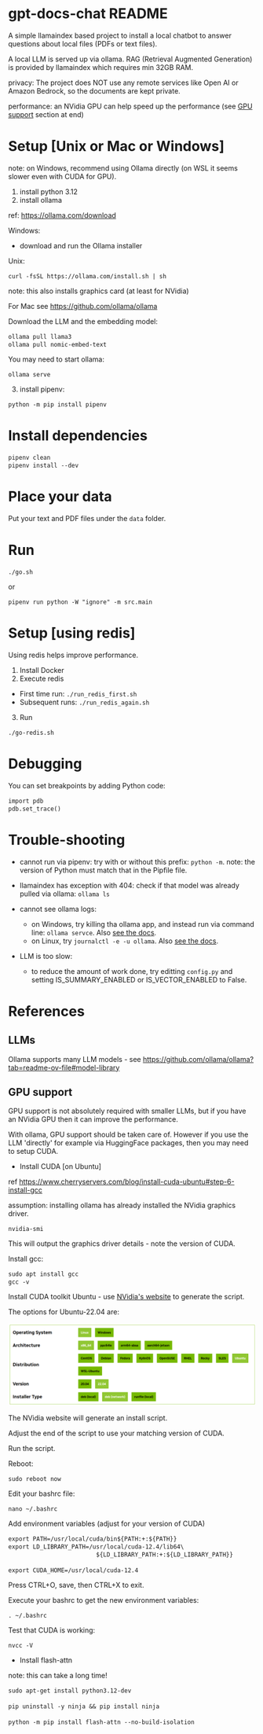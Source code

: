 # gpt-docs-chat README

A simple llamaindex based project to install a local chatbot to answer questions about local files (PDFs or text files).

A local LLM is served up via ollama.
RAG (Retrieval Augmented Generation) is provided by llamaindex which requires min 32GB RAM.

privacy: The project does NOT use any remote services like Open AI or Amazon Bedrock, so the documents are kept private.

performance: an NVidia GPU can help speed up the performance (see [GPU support](#gpu-support) section at end)

# Setup [Unix or Mac or Windows]

note: on Windows, recommend using Ollama directly (on WSL it seems slower even with CUDA for GPU).

1. install python 3.12
2. install ollama

ref: https://ollama.com/download

Windows:

- download and run the Ollama installer

Unix:

```
curl -fsSL https://ollama.com/install.sh | sh
```

note: this also installs graphics card (at least for NVidia)

For Mac see https://github.com/ollama/ollama

Download the LLM and the embedding model:

```
ollama pull llama3
ollama pull nomic-embed-text
```

You may need to start ollama:

```
ollama serve
```

3. install pipenv:

```
python -m pip install pipenv
```

# Install dependencies

```
pipenv clean
pipenv install --dev
```

# Place your data

Put your text and PDF files under the `data` folder.

# Run

```
./go.sh
```

or

```
pipenv run python -W "ignore" -m src.main
```

# Setup [using redis]

Using redis helps improve performance.

1. Install Docker
2. Execute redis

- First time run: `./run_redis_first.sh`
- Subsequent runs: `./run_redis_again.sh`

3. Run

```
./go-redis.sh
```


# Debugging

You can set breakpoints by adding Python code:

```
import pdb
pdb.set_trace()
```

# Trouble-shooting

- cannot run via pipenv: try with or without this prefix: `python -m`. note: the version of Python must match that in the Pipfile file.
- llamaindex has exception with 404: check if that model was already pulled via ollama:
    `ollama ls`

- cannot see ollama logs:
  - on Windows, try killing tha ollama app, and instead run via command line: `ollama servce`.  Also [see the docs](https://github.com/ollama/ollama/blob/main/docs/windows.md).
  - on Linux, try `journalctl -e -u ollama`.  Also [see the docs](https://github.com/ollama/ollama/blob/main/docs/linux.md).

- LLM is too slow:
  - to reduce the amount of work done, try editting `config.py` and setting IS_SUMMARY_ENABLED or IS_VECTOR_ENABLED to False.

# References

## LLMs

Ollama supports many LLM models - see https://github.com/ollama/ollama?tab=readme-ov-file#model-library

## GPU support

GPU support is not absolutely required with smaller LLMs, but if you have an NVidia GPU then it can improve the performance.

With ollama, GPU support should be taken care of. However if you use the LLM 'directly' for example via HuggingFace packages, then you may need to setup CUDA.

- Install CUDA [on Ubuntu]

ref https://www.cherryservers.com/blog/install-cuda-ubuntu#step-6-install-gcc

assumption: installing ollama has already installed the NVidia graphics driver.

```
nvidia-smi
```

This will output the graphics driver details - note the version of CUDA.

Install gcc:

```
sudo apt install gcc
gcc -v
```

Install CUDA toolkit Ubuntu - use [NVidia's website](https://developer.nvidia.com/cuda-downloads?target_os=Linux&target_arch=x86_64&Distribution=Ubuntu&target_version=22.04&target_type=deb_network) to generate the script.

The options for Ubuntu-22.04 are:

![Ubuntu-22.04 CUDA download options](./images/nvidia-download-options--Ubuntu_22_04.png)

The NVidia website will generate an install script.

Adjust the end of the script to use your matching version of CUDA.

Run the script.

Reboot:

```
sudo reboot now
```

Edit your bashrc file:

```
nano ~/.bashrc
```

Add environment variables (adjust for your version of CUDA)

```
export PATH=/usr/local/cuda/bin${PATH:+:${PATH}}
export LD_LIBRARY_PATH=/usr/local/cuda-12.4/lib64\
                         ${LD_LIBRARY_PATH:+:${LD_LIBRARY_PATH}}

export CUDA_HOME=/usr/local/cuda-12.4
```

Press CTRL+O, save, then CTRL+X to exit.

Execute your bashrc to get the new environment variables:

```
. ~/.bashrc
```

Test that CUDA is working:

```
nvcc -V
```


- Install flash-attn

note: this can take a long time!

```
sudo apt-get install python3.12-dev

pip uninstall -y ninja && pip install ninja

python -m pip install flash-attn --no-build-isolation
```
